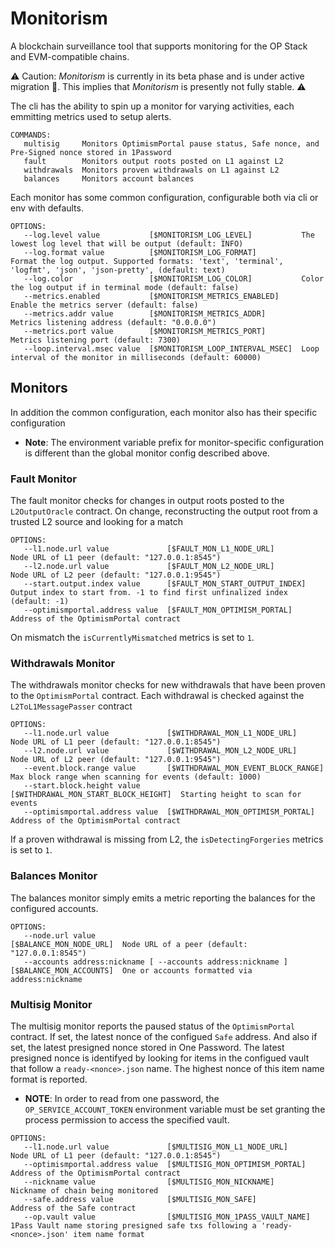 # Monitorism
A blockchain surveillance tool that supports monitoring for the OP Stack and EVM-compatible chains.

⚠️  Caution: *Monitorism* is currently in its beta phase and is under active migration 🔨. This implies that *Monitorism* is presently not fully stable. ⚠️

The cli has the ability to spin up a monitor for varying activities, each emmitting metrics used to setup alerts.
```
COMMANDS:
   multisig     Monitors OptimismPortal pause status, Safe nonce, and Pre-Signed nonce stored in 1Password
   fault        Monitors output roots posted on L1 against L2
   withdrawals  Monitors proven withdrawals on L1 against L2
   balances     Monitors account balances
```

Each monitor has some common configuration, configurable both via cli or env with defaults.
```
OPTIONS:
   --log.level value           [$MONITORISM_LOG_LEVEL]           The lowest log level that will be output (default: INFO)                                                       
   --log.format value          [$MONITORISM_LOG_FORMAT]          Format the log output. Supported formats: 'text', 'terminal', 'logfmt', 'json', 'json-pretty', (default: text) 
   --log.color                 [$MONITORISM_LOG_COLOR]           Color the log output if in terminal mode (default: false)                                                      
   --metrics.enabled           [$MONITORISM_METRICS_ENABLED]     Enable the metrics server (default: false)                                                                     
   --metrics.addr value        [$MONITORISM_METRICS_ADDR]        Metrics listening address (default: "0.0.0.0")                                                                 
   --metrics.port value        [$MONITORISM_METRICS_PORT]        Metrics listening port (default: 7300)                                                                         
   --loop.interval.msec value  [$MONITORISM_LOOP_INTERVAL_MSEC]  Loop interval of the monitor in milliseconds (default: 60000)                                                  
```

## Monitors

In addition the common configuration, each monitor also has their specific configuration

* **Note**: The environment variable prefix for monitor-specific configuration is different than the global monitor config described above.

### Fault Monitor

The fault monitor checks for changes in output roots posted to the `L2OutputOracle` contract. On change, reconstructing the output root from a trusted L2 source and looking for a match
```
OPTIONS:
   --l1.node.url value             [$FAULT_MON_L1_NODE_URL]         Node URL of L1 peer (default: "127.0.0.1:8545")                              
   --l2.node.url value             [$FAULT_MON_L2_NODE_URL]         Node URL of L2 peer (default: "127.0.0.1:9545")                              
   --start.output.index value      [$FAULT_MON_START_OUTPUT_INDEX]  Output index to start from. -1 to find first unfinalized index (default: -1) 
   --optimismportal.address value  [$FAULT_MON_OPTIMISM_PORTAL]     Address of the OptimismPortal contract                                       
```

On mismatch the `isCurrentlyMismatched` metrics is set to `1`.

### Withdrawals Monitor

The withdrawals monitor checks for new withdrawals that have been proven to the `OptimismPortal` contract. Each withdrawal is checked against the `L2ToL1MessagePasser` contract
```
OPTIONS:
   --l1.node.url value             [$WITHDRAWAL_MON_L1_NODE_URL]         Node URL of L1 peer (default: "127.0.0.1:8545")          
   --l2.node.url value             [$WITHDRAWAL_MON_L2_NODE_URL]         Node URL of L2 peer (default: "127.0.0.1:9545")          
   --event.block.range value       [$WITHDRAWAL_MON_EVENT_BLOCK_RANGE]   Max block range when scanning for events (default: 1000) 
   --start.block.height value      [$WITHDRAWAL_MON_START_BLOCK_HEIGHT]  Starting height to scan for events                       
   --optimismportal.address value  [$WITHDRAWAL_MON_OPTIMISM_PORTAL]     Address of the OptimismPortal contract                   
```

If a proven withdrawal is missing from L2, the `isDetectingForgeries` metrics is set to `1`.

### Balances Monitor

The balances monitor simply emits a metric reporting the balances for the configured accounts.
```
OPTIONS:
   --node.url value                                             [$BALANCE_MON_NODE_URL]  Node URL of a peer (default: "127.0.0.1:8545") 
   --accounts address:nickname [ --accounts address:nickname ]  [$BALANCE_MON_ACCOUNTS]  One or accounts formatted via address:nickname 
```

### Multisig Monitor

The multisig monitor reports the paused status of the `OptimismPortal` contract. If set, the latest nonce of the configued `Safe` address. And also if set, the latest presigned nonce stored in One Password. The latest presigned nonce is identifyed by looking for items in the configued vault that follow a `ready-<nonce>.json` name. The highest nonce of this item name format is reported.

* **NOTE**: In order to read from one password, the `OP_SERVICE_ACCOUNT_TOKEN` environment variable must be set granting the process permission to access the specified vault.

```
OPTIONS:
   --l1.node.url value             [$MULTISIG_MON_L1_NODE_URL]       Node URL of L1 peer (default: "127.0.0.1:8545")                                               
   --optimismportal.address value  [$MULTISIG_MON_OPTIMISM_PORTAL]   Address of the OptimismPortal contract                                                        
   --nickname value                [$MULTISIG_MON_NICKNAME]          Nickname of chain being monitored                                                             
   --safe.address value            [$MULTISIG_MON_SAFE]              Address of the Safe contract                                                                  
   --op.vault value                [$MULTISIG_MON_1PASS_VAULT_NAME]  1Pass Vault name storing presigned safe txs following a 'ready-<nonce>.json' item name format 
```
